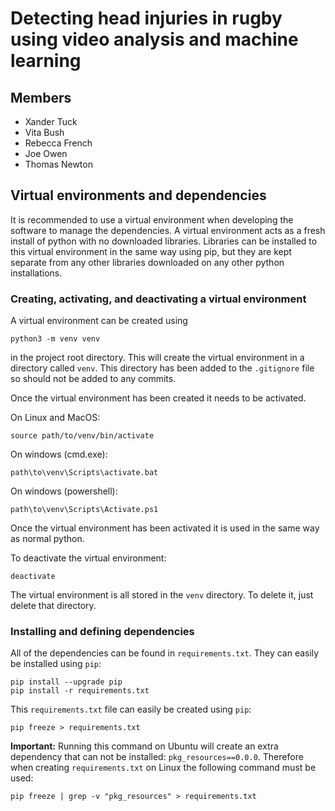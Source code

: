 # Detecting head injuries in rugby using video analysis and machine learning

## Members

* Xander Tuck
* Vita Bush
* Rebecca French
* Joe Owen
* Thomas Newton

## Virtual environments and dependencies

It is recommended to use a virtual environment when developing the software
to manage the dependencies. A virtual environment acts as a fresh install
of python with no downloaded libraries. Libraries can be installed to
this virtual environment in the same way using pip, but they are kept
separate from any other libraries downloaded on any other python installations.

### Creating, activating, and deactivating a virtual environment

A virtual environment can be created using

```
python3 -m venv venv
```

in the project root directory. This will create the virtual environment in
a directory called `venv`. This directory has been added to the `.gitignore`
file so should not be added to any commits.

Once the virtual environment has been created it needs to be activated. 

On Linux and MacOS:

```
source path/to/venv/bin/activate
```

On windows (cmd.exe):

```
path\to\venv\Scripts\activate.bat
```

On windows (powershell):

```
path\to\venv\Scripts\Activate.ps1
```

Once the virtual environment has been activated it is used in the same
way as normal python.

To deactivate the virtual environment:

```
deactivate
```

The virtual environment is all stored in the `venv` directory. To
delete it, just delete that directory.

### Installing and defining dependencies

All of the dependencies can be found in `requirements.txt`. They
can easily be installed using `pip`:

```
pip install --upgrade pip
pip install -r requirements.txt
```

This `requirements.txt` file can easily be created using `pip`:

```
pip freeze > requirements.txt
```

**Important:** Running this command on Ubuntu will create an extra
dependency that can not be installed: `pkg_resources==0.0.0`. 
Therefore when creating `requirements.txt` on Linux the following
command must be used:

```
pip freeze | grep -v "pkg_resources" > requirements.txt
```